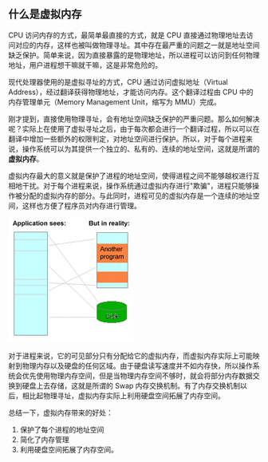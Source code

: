 ## 什么是虚拟内存



CPU 访问内存的方式，最简单最直接的方式，就是 CPU 直接通过物理地址去访问对应的内存，这样也被叫做物理寻址。其中存在最严重的问题之一就是地址空间缺乏保护。简单来说，因为直接暴露的是物理地址，所以进程可以访问到任何物理地址，用户进程想干嘛就干嘛，这是非常危险的。



现代处理器使用的是虚拟寻址的方式，CPU 通过访问虚拟地址（Virtual Address），经过翻译获得物理地址，才能访问内存。这个翻译过程由 CPU 中的内存管理单元（Memory Management Unit，缩写为 MMU）完成。



刚才提到，直接使用物理寻址，会有地址空间缺乏保护的严重问题。那么如何解决呢？实际上在使用了虚拟寻址之后，由于每次都会进行一个翻译过程，所以可以在翻译中增加一些额外的权限判定，对地址空间进行保护。所以，对于每个进程来说，操作系统可以为其提供一个独立的、私有的、连续的地址空间，这就是所谓的**虚拟内存**。



虚拟内存最大的意义就是保护了进程的地址空间，使得进程之间不能够越权进行互相地干扰。对于每个进程来说，操作系统通过虚拟内存进行"欺骗"，进程只能够操作被分配的虚拟内存的部分。与此同时，进程可见的虚拟内存是一个连续的地址空间，这样也方便了程序员对内存进行管理。



![](1.png)



对于进程来说，它的可见部分只有分配给它的虚拟内存，而虚拟内存实际上可能映射到物理内存以及硬盘的任何区域。由于硬盘读写速度并不如内存快，所以操作系统会优先使用物理内存空间，但是当物理内存空间不够时，就会将部分内存数据交换到硬盘上去存储，这就是所谓的 Swap 内存交换机制。有了内存交换机制以后，相比起物理寻址，虚拟内存实际上利用硬盘空间拓展了内存空间。



总结一下，虚拟内存带来的好处：

1. 保护了每个进程的地址空间
2. 简化了内存管理
3. 利用硬盘空间拓展了内存空间。



